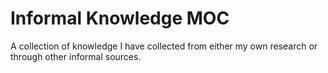 # Informal Knowledge MOC
A collection of knowledge I have collected from either my own research or through other informal sources. 

